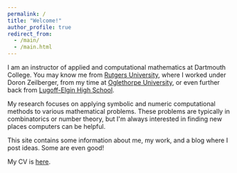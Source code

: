 ```yaml
---
permalink: /
title: "Welcome!"
author_profile: true
redirect_from: 
  - /main/
  - /main.html
---
```


I am an instructor of applied and computational mathematics at Dartmouth
College. You may know me from [Rutgers
University](https://sites.math.rutgers.edu/~zeilberg/banim.html), where
I worked under Doron Zeilberger, from my time at [Oglethorpe
University](https://oglethorpe.edu/), or even further back from [Lugoff-Elgin
High School](https://lhs.kcsdschools.net/).

My research focuses on applying symbolic and numeric computational methods to
various mathematical problems. These problems are typically in combinatorics or
number theory, but I'm always interested in finding new places computers can be
helpful.

This site contains some information about me, my work, and a blog where I post
ideas. Some are even good!

My CV is [here](/files/cv.pdf).
